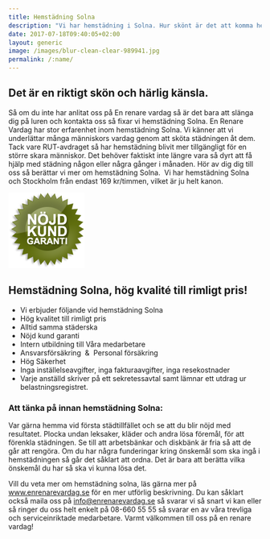 ```yaml
---
title: Hemstädning Solna
description: "Vi har hemstädning i Solna. Hur skönt är det att komma hem och det är städat, fräscht och fint?"
date: 2017-07-18T09:40:05+02:00
layout: generic
image: /images/blur-clean-clear-989941.jpg
permalink: /:name/
---
```

## Det är en riktigt skön och härlig känsla. 

Så om du inte har anlitat oss på En renare vardag så är det bara att slänga dig på luren och kontakta oss så fixar vi hemstädning Solna. En Renare Vardag har stor erfarenhet inom hemstädning Solna. Vi känner att vi underlättar många människors vardag genom att sköta städningen åt dem.  
Tack vare RUT-avdraget så har hemstädning blivit mer tillgängligt för en större skara människor. Det behöver faktiskt inte längre vara så dyrt att få hjälp med städning någon eller några gånger i månaden. Hör av dig dig till oss så berättar vi mer om hemstädning Solna.  Vi har hemstädning Solna och Stockholm från endast 169 kr/timmen, vilket är ju helt kanon.

[![alt text](/images/ikon/nojdkund.png "Nöjd Kund Garanti")](https://enrenarevardag.se/pris/)  

## Hemstädning Solna, hög kvalité till rimligt pris!

- Vi erbjuder följande vid hemstädning Solna
- Hög kvalitet till rimligt pris
- Alltid samma städerska
- Nöjd kund garanti
- Intern utbildning till Våra medarbetare
- Ansvarsförsäkring  &  Personal försäkring
- Hög Säkerhet
- Inga inställelseavgifter, inga fakturaavgifter, inga resekostnader
- Varje anställd skriver på ett sekretessavtal samt lämnar ett utdrag ur belastningsregistret.

### Att tänka på innan hemstädning Solna:

Var gärna hemma vid första städtillfället och se att du blir nöjd med resultatet. Plocka undan leksaker, kläder och andra lösa föremål, för att förenkla städningen. Se till att arbetsbänkar och diskbänk är fria så att de går att rengöra. Om du har några funderingar kring önskemål som ska ingå i hemstädningen så går det såklart att ordna. Det är bara att berätta vilka önskemål du har så ska vi kunna lösa det.

Vill du veta mer om hemstädning solna, läs gärna mer på www.enrenarevardag.se för en mer utförlig beskrivning. Du kan såklart också maila oss på info@enrenarevardag.se så svarar vi så snart vi kan eller så ringer du oss helt enkelt på 08-660 55 55 så svarar en av våra trevliga och serviceinriktade medarbetare. Varmt välkommen till oss på en renare vardag!
